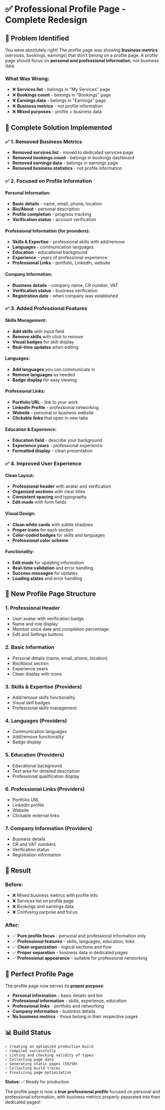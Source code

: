 # ✅ Professional Profile Page - Complete Redesign

## 🎯 **Problem Identified**

You were absolutely right! The profile page was showing **business metrics** (services, bookings, earnings) that don't belong on a profile page. A profile page should focus on **personal and professional information**, not business data.

### **What Was Wrong:**
- ❌ **Services list** - belongs in "My Services" page
- ❌ **Bookings count** - belongs in "Bookings" page  
- ❌ **Earnings data** - belongs in "Earnings" page
- ❌ **Business metrics** - not profile information
- ❌ **Mixed purposes** - profile + business data

## 🔧 **Complete Solution Implemented**

### ✅ **1. Removed Business Metrics**
- **Removed services list** - moved to dedicated services page
- **Removed bookings count** - belongs in bookings dashboard
- **Removed earnings data** - belongs in earnings page
- **Removed business statistics** - not profile information

### ✅ **2. Focused on Profile Information**

#### **Personal Information:**
- **Basic details** - name, email, phone, location
- **Bio/About** - personal description
- **Profile completion** - progress tracking
- **Verification status** - account verification

#### **Professional Information (for providers):**
- **Skills & Expertise** - professional skills with add/remove
- **Languages** - communication languages
- **Education** - educational background
- **Experience** - years of professional experience
- **Professional Links** - portfolio, LinkedIn, website

#### **Company Information:**
- **Business details** - company name, CR number, VAT
- **Verification status** - business verification
- **Registration date** - when company was established

### ✅ **3. Added Professional Features**

#### **Skills Management:**
- **Add skills** with input field
- **Remove skills** with click to remove
- **Visual badges** for skill display
- **Real-time updates** when editing

#### **Languages:**
- **Add languages** you can communicate in
- **Remove languages** as needed
- **Badge display** for easy viewing

#### **Professional Links:**
- **Portfolio URL** - link to your work
- **LinkedIn Profile** - professional networking
- **Website** - personal or business website
- **Clickable links** that open in new tabs

#### **Education & Experience:**
- **Education field** - describe your background
- **Experience years** - professional experience
- **Formatted display** - clean presentation

### ✅ **4. Improved User Experience**

#### **Clean Layout:**
- **Professional header** with avatar and verification
- **Organized sections** with clear titles
- **Consistent spacing** and typography
- **Edit mode** with form fields

#### **Visual Design:**
- **Clean white cards** with subtle shadows
- **Proper icons** for each section
- **Color-coded badges** for skills and languages
- **Professional color scheme**

#### **Functionality:**
- **Edit mode** for updating information
- **Real-time validation** and error handling
- **Success messages** for updates
- **Loading states** and error handling

## 🎨 **New Profile Page Structure**

### **1. Professional Header**
- User avatar with verification badge
- Name and role display
- Member since date and completion percentage
- Edit and Settings buttons

### **2. Basic Information**
- Personal details (name, email, phone, location)
- Bio/About section
- Experience years
- Clean display with icons

### **3. Skills & Expertise** (Providers)
- Add/remove skills functionality
- Visual skill badges
- Professional skills management

### **4. Languages** (Providers)
- Communication languages
- Add/remove functionality
- Badge display

### **5. Education** (Providers)
- Educational background
- Text area for detailed description
- Professional qualification display

### **6. Professional Links** (Providers)
- Portfolio URL
- LinkedIn profile
- Website
- Clickable external links

### **7. Company Information** (Providers)
- Business details
- CR and VAT numbers
- Verification status
- Registration information

## 🚀 **Result**

### **Before:**
- ❌ Mixed business metrics with profile info
- ❌ Services list on profile page
- ❌ Bookings and earnings data
- ❌ Confusing purpose and focus

### **After:**
- ✅ **Pure profile focus** - personal and professional information only
- ✅ **Professional features** - skills, languages, education, links
- ✅ **Clean organization** - logical sections and flow
- ✅ **Proper separation** - business data in dedicated pages
- ✅ **Professional appearance** - suitable for professional networking

## 🎉 **Perfect Profile Page**

The profile page now serves its **proper purpose**:
- **Personal information** - basic details and bio
- **Professional information** - skills, experience, education
- **Professional links** - portfolio and networking
- **Company information** - business details
- **No business metrics** - those belong in their respective pages

## 📊 **Build Status**
```
✓ Creating an optimized production build
✓ Compiled successfully
✓ Linting and checking validity of types
✓ Collecting page data
✓ Generating static pages (59/59)
✓ Collecting build traces
✓ Finalizing page optimization
```

**Status**: ✅ Ready for production

The profile page is now a **true professional profile** focused on personal and professional information, with business metrics properly separated into their dedicated pages!
